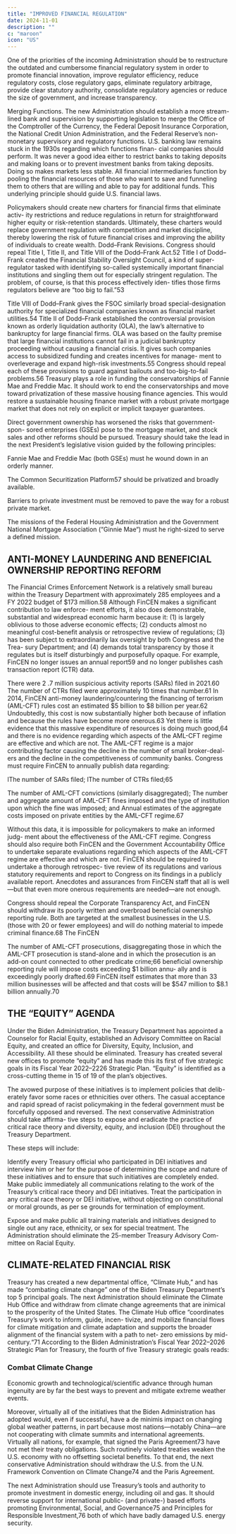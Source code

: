```yaml
---
title: "IMPROVED FINANCIAL REGULATION"
date: 2024-11-01
description: ""
c: "maroon"
icon: "US"
---
```




One of the priorities of the incoming Administration should be to restructure
the outdated and cumbersome financial regulatory system in order to promote
financial innovation, improve regulator efficiency, reduce regulatory costs, close
regulatory gaps, eliminate regulatory arbitrage, provide clear statutory authority,
consolidate regulatory agencies or reduce the size of government, and increase
transparency.

Merging Functions. The new Administration should establish a more stream-
lined bank and supervision by supporting legislation to merge the Office of the
Comptroller of the Currency, the Federal Deposit Insurance Corporation, the
National Credit Union Administration, and the Federal Reserve’s non-monetary
supervisory and regulatory functions.
U.S. banking law remains stuck in the 1930s regarding which functions finan-
cial companies should perform. It was never a good idea either to restrict banks
to taking deposits and making loans or to prevent investment banks from taking
deposits. Doing so makes markets less stable. All financial intermediaries function
by pooling the financial resources of those who want to save and funneling them
to others that are willing and able to pay for additional funds. This underlying
principle should guide U.S. financial laws.

Policymakers should create new charters for financial firms that eliminate activ-
ity restrictions and reduce regulations in return for straightforward higher equity
or risk-retention standards. Ultimately, these charters would replace government
regulation with competition and market discipline, thereby lowering the risk of
future financial crises and improving the ability of individuals to create wealth.
Dodd–Frank Revisions. Congress should repeal Title I, Title II, and Title VIII
of the Dodd–Frank Act.52 Title I of Dodd–Frank created the Financial Stability
Oversight Council, a kind of super-regulator tasked with identifying so-called
systemically important financial institutions and singling them out for especially
stringent regulation. The problem, of course, is that this process effectively iden-
tifies those firms regulators believe are “too big to fail.”53

Title VIII of Dodd–Frank gives the FSOC similarly broad special-designation
authority for specialized financial companies known as financial market utilities.54
Title II of Dodd–Frank established the controversial provision known as orderly
liquidation authority (OLA), the law’s alternative to bankruptcy for large financial
firms. OLA was based on the faulty premise that large financial institutions cannot
fail in a judicial bankruptcy proceeding without causing a financial crisis. It gives
such companies access to subsidized funding and creates incentives for manage-
ment to overleverage and expand high-risk investments.55 Congress should repeal
each of these provisions to guard against bailouts and too-big-to-fail problems.56
Treasury plays a role in funding the conservatorships of Fannie Mae and Freddie
Mac. It should work to end the conservatorships and move toward privatization of
these massive housing finance agencies. This would restore a sustainable housing
finance market with a robust private mortgage market that does not rely on explicit
or implicit taxpayer guarantees.

Direct government ownership has worsened the risks that government-spon-
sored enterprises (GSEs) pose to the mortgage market, and stock sales and other
reforms should be pursued. Treasury should take the lead in the next President’s
legislative vision guided by the following principles:

Fannie Mae and Freddie Mac (both GSEs) must he wound down in an
orderly manner.

The Common Securitization Platform57 should be privatized and
broadly available.

Barriers to private investment must be removed to pave the way for a robust
private market.

The missions of the Federal Housing Administration and the Government
National Mortgage Association (“Ginnie Mae“) must he right-sized to serve
a defined mission.


## ANTI-MONEY LAUNDERING AND BENEFICIAL OWNERSHIP REPORTING REFORM

The Financial Crimes Enforcement Network is a relatively small bureau within
the Treasury Department with approximately 285 employees and a FY 2022 budget
of $173 million.58 Although FinCEN makes a significant contribution to law enforce-
ment efforts, it also does demonstrable, substantial and widespread economic harm
because it: (1) is largely oblivious to those adverse economic effects; (2) conducts
almost no meaningful cost-benefit analysis or retrospective review of regulations;
(3) has been subject to extraordinarily lax oversight by both Congress and the Trea-
sury Department; and (4) demands total transparency by those it regulates but is
itself disturbingly and purposefully opaque. For example, FinCEN no longer issues
an annual report59 and no longer publishes cash transaction report (CTR) data.


There were 2 .7 million suspicious activity reports (SARs) filed in 2021.60 The
number of CTRs filed were approximately 10 times that number.61 In 2014, FinCEN
anti-money laundering/countering the financing of terrorism (AML-CFT) rules
cost an estimated $5 billion to $8 billion per year.62 Undoubtedly, this cost is now
substantially higher both because of inflation and because the rules have become
more onerous.63 Yet there is little evidence that this massive expenditure of
resources is doing much good,64 and there is no evidence regarding which aspects
of the AML-CFT regime are effective and which are not. The AML-CFT regime is a
major contributing factor causing the decline in the number of small broker-deal-
ers and the decline in the competitiveness of community banks.
Congress must require FinCEN to annually publish data regarding:

lThe number of SARs filed;
lThe number of CTRs filed;65

The number of AML-CFT convictions (similarly disaggregated);
The number and aggregate amount of AML-CFT fines imposed and the type
of institution upon which the fine was imposed; and
Annual estimates of the aggregate costs imposed on private entities by the
AML-CFT regime.67

Without this data, it is impossible for policymakers to make an informed judg-
ment about the effectiveness of the AML-CFT regime. Congress should also require
both FinCEN and the Government Accountability Office to undertake separate
evaluations regarding which aspects of the AML-CFT regime are effective and
which are not. FinCEN should be required to undertake a thorough retrospec-
tive review of its regulations and various statutory requirements and report to
Congress on its findings in a publicly available report. Anecdotes and assurances
from FinCEN staff that all is well—but that even more onerous requirements are
needed—are not enough.

Congress should repeal the Corporate Transparency Act, and FinCEN should
withdraw its poorly written and overbroad beneficial ownership reporting rule.
Both are targeted at the smallest businesses in the U.S. (those with 20 or fewer
employees) and will do nothing material to impede criminal finance.68 The FinCEN

The number of AML-CFT prosecutions, disaggregating those in which the
AML-CFT prosecution is stand-alone and in which the prosecution is an
add-on count connected to other predicate crime;66
beneficial ownership reporting rule will impose costs exceeding $1 billion annu-
ally and is exceedingly poorly drafted.69 FinCEN itself estimates that more than
33 million businesses will be affected and that costs will be $547 million to $8.1
billion annually.70


## THE “EQUITY” AGENDA

Under the Biden Administration, the Treasury Department has appointed a
Counselor for Racial Equity, established an Advisory Committee on Racial Equity,
and created an office for Diversity, Equity, Inclusion, and Accessibility. All these
should be eliminated. Treasury has created several new offices to promote “equity”
and has made this its first of five strategic goals in its Fiscal Year 2022–2226
Strategic Plan. “Equity” is identified as a cross-cutting theme in 15 of 19 of the
plan’s objectives.

The avowed purpose of these initiatives is to implement policies that delib-
erately favor some races or ethnicities over others. The casual acceptance and
rapid spread of racist policymaking in the federal government must be forcefully
opposed and reversed. The next conservative Administration should take affirma-
tive steps to expose and eradicate the practice of critical race theory and diversity,
equity, and inclusion (DEI) throughout the Treasury Department.

These steps will include:

Identify every Treasury official who participated in DEI initiatives and
interview him or her for the purpose of determining the scope and nature of
these initiatives and to ensure that such initiatives are completely ended.
Make public immediately all communications relating to the work of the
Treasury’s critical race theory and DEI initiatives.
Treat the participation in any critical race theory or DEI initiative,
without objecting on constitutional or moral grounds, as per se grounds for
termination of employment.

Expose and make public all training materials and initiatives designed to
single out any race, ethnicity, or sex for special treatment.
The Administration should eliminate the 25-member Treasury Advisory Com-
mittee on Racial Equity.


## CLIMATE-RELATED FINANCIAL RISK

Treasury has created a new departmental office, “Climate Hub,” and has made
“combating climate change” one of the Biden Treasury Department’s top 5 principal goals. The next Administration should eliminate the Climate Hub Office
and withdraw from climate change agreements that are inimical to the prosperity
of the United States.
The Climate Hub office “coordinates Treasury’s work to inform, guide, incen-
tivize, and mobilize financial flows for climate mitigation and climate adaptation
and supports the broader alignment of the financial system with a path to net-
zero emissions by mid-century.“71 According to the Biden Administration’s Fiscal
Year 2022–2026 Strategic Plan for Treasury, the fourth of five Treasury strategic
goals reads:



### Combat Climate Change

Economic growth and technological/scientific advance through human ingenuity are by far the best ways to prevent and mitigate extreme
weather events. 

Moreover, virtually all of the initiatives that the Biden Administration has adopted would, even if successful, have a de minimis impact on changing global weather patterns, in part because most nations—notably China—are not
cooperating with climate summits and international agreements. Virtually all
nations, for example, that signed the Paris Agreement73 have not met their treaty
obligations. Such routinely violated treaties weaken the U.S. economy with no offsetting societal benefits. To that end, the next conservative Administration should withdraw the U.S. from the U.N. Framework Convention on Climate Change74 and
the Paris Agreement.

The next Administration should use Treasury’s tools and authority to promote
investment in domestic energy, including oil and gas. It should reverse support for
international public- (and private-) based efforts promoting Environmental, Social,
and Governance75 and Principles for Responsible Investment,76 both of which have
badly damaged U.S. energy security.

